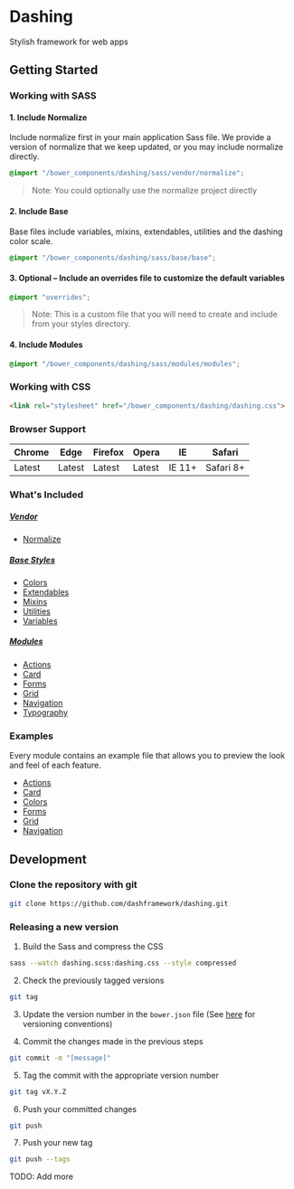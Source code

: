 # Dashing
Stylish framework for web apps

## Getting Started

### Working with SASS

#### 1. Include Normalize

Include normalize first in your main application Sass file. We provide a version of normalize that we keep updated, or you may include normalize directly.

```scss
@import "/bower_components/dashing/sass/vendor/normalize";
```

> Note: You could optionally use the normalize project directly

#### 2. Include Base

Base files include variables, mixins, extendables, utilities and the dashing color scale.

```scss
@import "/bower_components/dashing/sass/base/base";
```

#### 3. Optional – Include an overrides file to customize the default variables

```scss
@import "overrides";
```
> Note: This is a custom file that you will need to create and include from your styles directory.

#### 4. Include Modules

```scss
@import "/bower_components/dashing/sass/modules/modules";
```


### Working with CSS

```html
<link rel="stylesheet" href="/bower_components/dashing/dashing.css">
```


### Browser Support

| Chrome | Edge | Firefox | Opera | IE | Safari |
|--------|------|---------|-------|----|--------|
| Latest | Latest | Latest | Latest | IE 11+ | Safari 8+ |


### What's Included

##### [Vendor](https://github.com/dashframework/dashing/tree/develop/sass/vendor)

* [Normalize](https://github.com/dashframework/dashing/tree/develop/sass/vendor)

##### [Base Styles](https://github.com/dashframework/dashing/tree/develop/sass/base)

* [Colors](https://github.com/dashframework/dashing/tree/develop/sass/base/colors)
* [Extendables](https://github.com/dashframework/dashing/tree/develop/sass/base/extendables)
* [Mixins](https://github.com/dashframework/dashing/tree/develop/sass/base/mixins)
* [Utilities](https://github.com/dashframework/dashing/tree/develop/sass/base/utilities)
* [Variables](https://github.com/dashframework/dashing/tree/develop/sass/base/variables)

##### [Modules](https://github.com/dashframework/dashing/tree/develop/sass/modules)

* [Actions](https://github.com/dashframework/dashing/tree/develop/sass/modules/actions)
* [Card](https://github.com/dashframework/dashing/tree/develop/sass/modules/card)
* [Forms](https://github.com/dashframework/dashing/tree/develop/sass/modules/forms)
* [Grid](https://github.com/dashframework/dashing/tree/develop/sass/modules/grid)
* [Navigation](https://github.com/dashframework/dashing/tree/develop/sass/modules/navigation)
* [Typography](https://github.com/dashframework/dashing/tree/develop/sass/modules/typography)

### Examples

Every module contains an example file that allows you to preview the look and feel of each feature.

* [Actions](http://dashframework.github.io/dashing/sass/modules/actions/example.html)
* [Card](http://dashframework.github.io/dashing/sass/modules/card/example.html)
* [Colors](http://dashframework.github.io/dashing/sass/base/colors/example/example.html)
* [Forms](http://dashframework.github.io/dashing/sass/modules/forms/example.html)
* [Grid](http://dashframework.github.io/dashing/sass/modules/grid/example.html)
* [Navigation](http://dashframework.github.io/dashing/sass/modules/navigation/example/example-1.html)


## Development

### Clone the repository with git

```bash
git clone https://github.com/dashframework/dashing.git
```

### Releasing a new version

1. Build the Sass and compress the CSS
  ```bash
  sass --watch dashing.scss:dashing.css --style compressed
  ```

2. Check the previously tagged versions
  ```bash
  git tag
  ```

3. Update the version number in the `bower.json` file (See [here](http://keepachangelog.com/) for versioning conventions)

4. Commit the changes made in the previous steps
  ```bash
  git commit -m "[message]"
  ```

5. Tag the commit with the appropriate version number
  ```bash
  git tag vX.Y.Z
  ```

6. Push your committed changes
  ```bash
  git push
  ```

7. Push your new tag
  ```bash
  git push --tags
  ```

TODO: Add more

